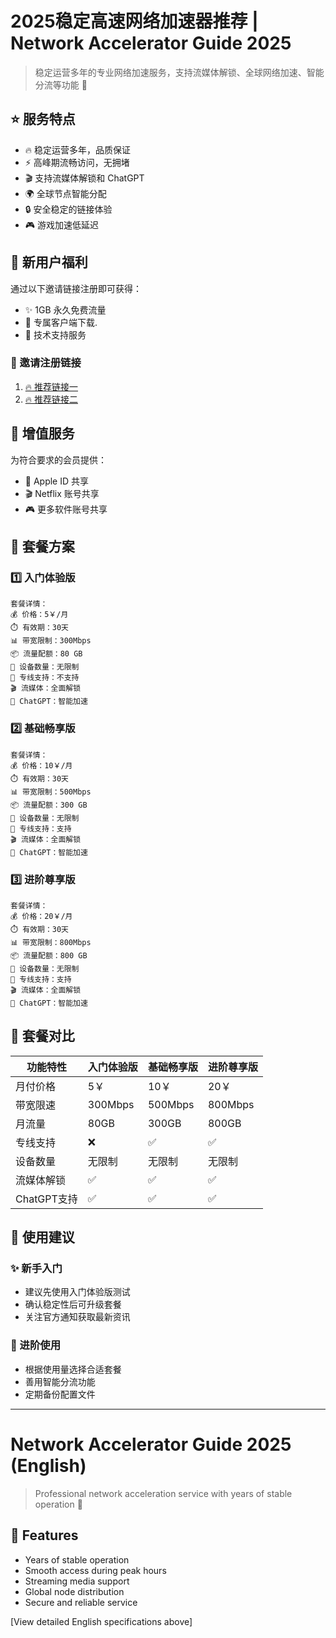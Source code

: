 # 2025稳定高速网络加速器推荐 | Network Accelerator Guide 2025

> 稳定运营多年的专业网络加速服务，支持流媒体解锁、全球网络加速、智能分流等功能 🚀

## ⭐️ 服务特点

- 🔥 稳定运营多年，品质保证
- ⚡️ 高峰期流畅访问，无拥堵
- 🎬 支持流媒体解锁和 ChatGPT
- 🌍 全球节点智能分配
- 🔒 安全稳定的链接体验
- 🎮 游戏加速低延迟

## 🎁 新用户福利

通过以下邀请链接注册即可获得：
- ✨ 1GB 永久免费流量
- 🎯 专属客户端下载.
- 💫 技术支持服务

### 📮 邀请注册链接

1. [🔥 推荐链接一](https://cpdd.one/?r=19281)
2. [🔥 推荐链接二](https://go.chynet.net/auth/register?code=oBAh)

## 🎯 增值服务

为符合要求的会员提供：
- 🍎 Apple ID 共享
- 🎬 Netflix 账号共享
- 🎮 更多软件账号共享

## 💎 套餐方案

### 1️⃣ 入门体验版
```properties
套餐详情：
💰 价格：5￥/月
⏱️ 有效期：30天
📊 带宽限制：300Mbps
📦 流量配额：80 GB
📱 设备数量：无限制
🔰 专线支持：不支持
🎬 流媒体：全面解锁
🤖 ChatGPT：智能加速
```

### 2️⃣ 基础畅享版
```properties
套餐详情：
💰 价格：10￥/月
⏱️ 有效期：30天
📊 带宽限制：500Mbps
📦 流量配额：300 GB
📱 设备数量：无限制
🔰 专线支持：支持
🎬 流媒体：全面解锁
🤖 ChatGPT：智能加速
```

### 3️⃣ 进阶尊享版
```properties
套餐详情：
💰 价格：20￥/月
⏱️ 有效期：30天
📊 带宽限制：800Mbps
📦 流量配额：800 GB
📱 设备数量：无限制
🔰 专线支持：支持
🎬 流媒体：全面解锁
🤖 ChatGPT：智能加速
```

## 🌟 套餐对比

| 功能特性 | 入门体验版 | 基础畅享版 | 进阶尊享版 |
|---------|-----------|-----------|-----------|
| 月付价格 | 5￥ | 10￥ | 20￥ |
| 带宽限速 | 300Mbps | 500Mbps | 800Mbps |
| 月流量 | 80GB | 300GB | 800GB |
| 专线支持 | ❌ | ✅ | ✅ |
| 设备数量 | 无限制 | 无限制 | 无限制 |
| 流媒体解锁 | ✅ | ✅ | ✅ |
| ChatGPT支持 | ✅ | ✅ | ✅ |

## 📝 使用建议

### ✨ 新手入门
- 建议先使用入门体验版测试
- 确认稳定性后可升级套餐
- 关注官方通知获取最新资讯

### 🔰 进阶使用
- 根据使用量选择合适套餐
- 善用智能分流功能
- 定期备份配置文件

---

# Network Accelerator Guide 2025 (English)

> Professional network acceleration service with years of stable operation 🚀

## 🌟 Features
- Years of stable operation
- Smooth access during peak hours
- Streaming media support
- Global node distribution
- Secure and reliable service

[View detailed English specifications above]
